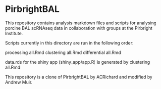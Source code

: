 # PirbrightBAL

This repository contains analysis markdown files and scripts for analysing porcine BAL scRNAseq data in collaboration with groups at the Pirbright Institute. 

Scripts currently in this directory are run in the following order:

processing all.Rmd
clustering all.Rmd
differential all.Rmd

data.rds for the shiny app (shiny_app/app.R) is generated by clustering all.Rmd

This repository is a clone of PirbrightBAL by ACRichard and modified by Andrew Muir. 